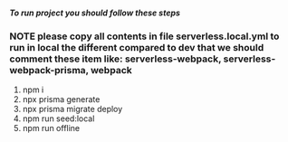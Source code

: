##### To run project you should follow these steps

### NOTE please copy all contents in file serverless.local.yml to run in local the different compared to dev that we should comment these item like: serverless-webpack, serverless-webpack-prisma, webpack

1. npm i
2. npx prisma generate 
3. npx prisma migrate deploy 
4. npm run seed:local
5. npm run offline